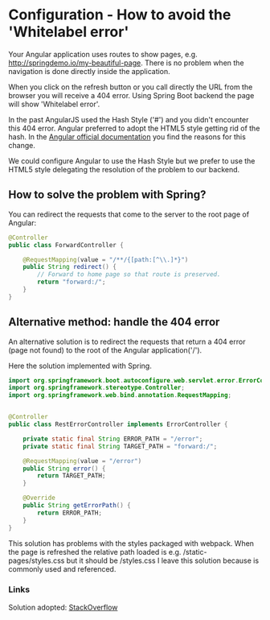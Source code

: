 # Configuration - How to avoid the 'Whitelabel error'

Your Angular application uses routes to show pages, e.g. http://springdemo.io/my-beautiful-page. There is no problem when the navigation is done directly inside the application.

When you click on the refresh button or you call directly the URL from the browser you will receive a 404 error. Using Spring Boot backend the page will show 'Whitelabel error'.

In the past AngularJS used the Hash Style ('#') and you didn't encounter this 404 error. Angular preferred to adopt the HTML5 style getting rid of the hash. In the [Angular official documentation](https://angular.io/guide/router#browser-url-styles>) you find the reasons for this change.

We could configure Angular to use the Hash Style but we prefer to use the HTML5 style delegating the resolution of the problem to our backend.

## How to solve the problem with Spring?

You can redirect the requests that come to the server to the root page of Angular:

``` java
@Controller
public class ForwardController {

    @RequestMapping(value = "/**/{[path:[^\\.]*}")
    public String redirect() {
        // Forward to home page so that route is preserved.
        return "forward:/";
    }
}
```

## Alternative method: handle the 404 error

An alternative solution is to redirect the requests that return a 404 error (page not found) to the root of the Angular application('/').

Here the solution implemented with Spring.

``` java
import org.springframework.boot.autoconfigure.web.servlet.error.ErrorController;
import org.springframework.stereotype.Controller;
import org.springframework.web.bind.annotation.RequestMapping;


@Controller
public class RestErrorController implements ErrorController {

    private static final String ERROR_PATH = "/error";
    private static final String TARGET_PATH = "forward:/";

    @RequestMapping(value = "/error")
    public String error() {
        return TARGET_PATH;
    }

    @Override
    public String getErrorPath() {
        return ERROR_PATH;
    }
}
```

This solution has problems with the styles packaged with webpack.
When the page is refreshed the relative path loaded is e.g. /static-pages/styles.css but it should be /styles.css
I leave this solution because is commonly used and referenced.  

### Links
Solution adopted: [StackOverflow](https://stackoverflow.com/questions/24837715/spring-boot-with-angularjs-html5mode)
